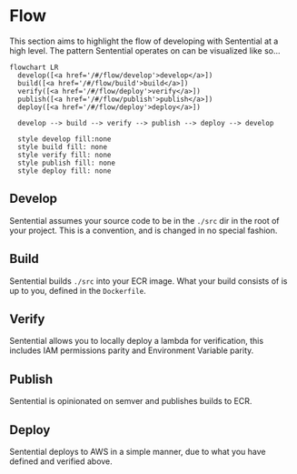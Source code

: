 # Flow

This section aims to highlight the flow of developing with Sentential at a high level. The pattern Sentential operates on can be visualized like so...

```mermaid
flowchart LR
  develop([<a href='/#/flow/develop'>develop</a>])
  build([<a href='/#/flow/build'>build</a>])
  verify([<a href='/#/flow/deploy'>verify</a>])
  publish([<a href='/#/flow/publish'>publish</a>])
  deploy([<a href='/#/flow/deploy'>deploy</a>])

  develop --> build --> verify --> publish --> deploy --> develop

  style develop fill:none
  style build fill: none
  style verify fill: none
  style publish fill: none
  style deploy fill: none
```

## Develop

Sentential assumes your source code to be in the `./src` dir in the root of your project. This is a convention, and is changed in no special fashion.

## Build

Sentential builds `./src` into your ECR image. What your build consists of is up to you, defined in the `Dockerfile`.

## Verify

Sentential allows you to locally deploy a lambda for verification, this includes IAM permissions parity and Environment Variable parity.

## Publish

Sentential is opinionated on semver and publishes builds to ECR.

## Deploy

Sentential deploys to AWS in a simple manner, due to what you have defined and verified above.


